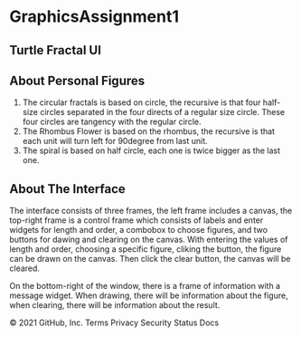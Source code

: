 # GraphicsAssignment1
## Turtle Fractal UI


## About Personal Figures
1. The circular fractals is based on circle, the recursive is that four half-size circles separated in the four directs of a regular size circle. These four circles are tangency with the regular circle.
2. The Rhombus Flower is based on the rhombus, the recursive is that each unit will turn left for 90degree from last unit.
3. The spiral is based on half circle, each one is twice bigger as the last one.


## About The Interface

The interface consists of three frames, the left frame includes a canvas,  the top-right frame is a control frame which consists of labels and enter widgets for length and order,  a combobox to choose figures, and two buttons for dawing and clearing on the canvas. With entering the values of length and order, choosing a specific figure, cliking the button, the figure can be drawn on the canvas. Then click the clear button, the canvas will be cleared.

On the bottom-right of the window, there is a frame of information with a message widget. When drawing, there will be information about the figure, when clearing, there will be information about the result.





                
© 2021 GitHub, Inc.
Terms
Privacy
Security
Status
Docs

